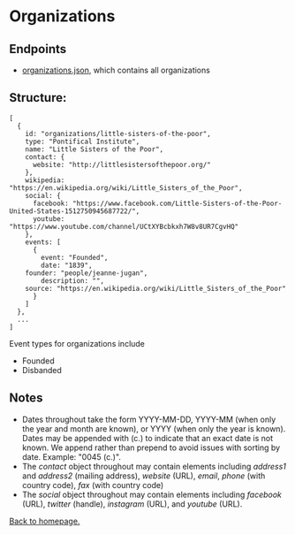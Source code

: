 # Organizations

## Endpoints
* [organizations.json](/data/organizations.json), which contains all organizations

## Structure:
```
[
  {
    id: "organizations/little-sisters-of-the-poor",
    type: "Pontifical Institute",
    name: "Little Sisters of the Poor",
    contact: {
      website: "http://littlesistersofthepoor.org/"
    },
    wikipedia: "https://en.wikipedia.org/wiki/Little_Sisters_of_the_Poor",
    social: {
      facebook: "https://www.facebook.com/Little-Sisters-of-the-Poor-United-States-1512750945687722/",
      youtube: "https://www.youtube.com/channel/UCtXYBcbkxh7W8v8UR7CgvHQ"
    },
    events: [
      {
        event: "Founded",
        date: "1839",
	founder: "people/jeanne-jugan",
        description: "",
	source: "https://en.wikipedia.org/wiki/Little_Sisters_of_the_Poor"
      }
    ]
  },
  ...
]
```
<!--- see http://www.catholic-hierarchy.org/country/xrel.html -->
Event types for organizations include
* Founded
* Disbanded

## Notes
* Dates throughout take the form YYYY-MM-DD, YYYY-MM (when only the year and month are known), or YYYY (when only the year is known). Dates may be appended with (c.) to indicate that an exact date is not known. We append rather than prepend to avoid issues with sorting by date. Example: "0045 (c.)".
* The *contact* object throughout may contain elements including *address1* and *address2* (mailing address), *website* (URL), *email*, *phone* (with country code), *fax* (with country code)
* The *social* object throughout may contain elements including *facebook* (URL), *twitter* (handle), *instagram* (URL), and *youtube* (URL).

[Back to homepage.](/)
